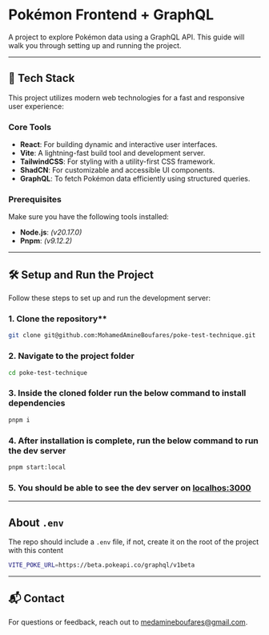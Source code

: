 # **Pokémon Frontend + GraphQL**

A project to explore Pokémon data using a GraphQL API. This guide will walk you through setting up and running the project.

---

## 🚀 **Tech Stack**

This project utilizes modern web technologies for a fast and responsive user experience:

### **Core Tools**

- **React**: For building dynamic and interactive user interfaces.
- **Vite**: A lightning-fast build tool and development server.
- **TailwindCSS**: For styling with a utility-first CSS framework.
- **ShadCN**: For customizable and accessible UI components.
- **GraphQL**: To fetch Pokémon data efficiently using structured queries.

### **Prerequisites**

Make sure you have the following tools installed:

- **Node.js**: _(v20.17.0)_
- **Pnpm**: _(v9.12.2)_

---

## 🛠️ **Setup and Run the Project**

Follow these steps to set up and run the development server:

### 1. Clone the repository\*\*

```bash
git clone git@github.com:MohamedAmineBoufares/poke-test-technique.git
```

### 2. Navigate to the project folder

```bash
cd poke-test-technique
```

### 3. Inside the cloned folder run the below command to install dependencies

```bash
pnpm i
```

### 4. After installation is complete, run the below command to run the dev server

```bash
pnpm start:local
```

### 5. You should be able to see the dev server on [localhos:3000](http://localhost:3000/)

---

## About `.env`

The repo should include a `.env` file, if not, create it on the root of the project with this content

```bash
VITE_POKE_URL=https://beta.pokeapi.co/graphql/v1beta
```

---

## 📬 Contact

For questions or feedback, reach out to medamineboufares@gmail.com.
